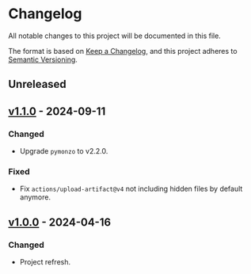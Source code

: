 # Changelog
All notable changes to this project will be documented in this file.

The format is based on [Keep a Changelog], and this project adheres to
[Semantic Versioning].

## Unreleased

## [v1.1.0](https://github.com/pawelad/monz/releases/tag/v1.1.0) - 2024-09-11
### Changed
- Upgrade `pymonzo` to v2.2.0.

### Fixed
- Fix `actions/upload-artifact@v4` not including hidden files by default anymore.

## [v1.0.0](https://github.com/pawelad/monz/releases/tag/v1.0.0) - 2024-04-16
### Changed
- Project refresh.


[keep a changelog]: https://keepachangelog.com/en/1.1.0/
[semantic versioning]: https://semver.org/spec/v2.0.0.html
